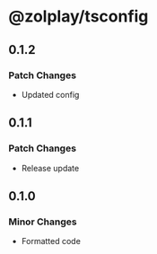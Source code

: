 # @zolplay/tsconfig

## 0.1.2

### Patch Changes

- Updated config

## 0.1.1

### Patch Changes

- Release update

## 0.1.0

### Minor Changes

- Formatted code
